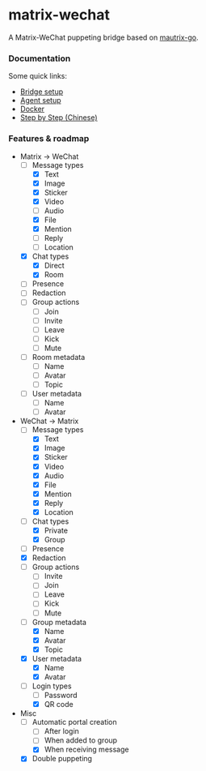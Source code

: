 # matrix-wechat
A Matrix-WeChat puppeting bridge based on [mautrix-go](https://github.com/mautrix/go).

### Documentation

Some quick links:

* [Bridge setup](https://docs.mau.fi/bridges/go/setup.html)
* [Agent setup](https://github.com/duo/matrix-wechat-agent)
* [Docker](https://hub.docker.com/r/lxduo/matrix-wechat)
* [Step by Step (Chinese)](https://duo.github.io/posts/matrix-qq-wechat/)

### Features & roadmap

* Matrix → WeChat
  * [ ] Message types
    * [x] Text
	* [x] Image
	* [x] Sticker
	* [x] Video
	* [ ] Audio
    * [x] File
    * [x] Mention
    * [ ] Reply
    * [ ] Location
  * [x] Chat types
	* [x] Direct
	* [x] Room
  * [ ] Presence
  * [ ] Redaction
  * [ ] Group actions
    * [ ] Join
    * [ ] Invite
    * [ ] Leave
    * [ ] Kick
	* [ ] Mute
  * [ ] Room metadata
    * [ ] Name
    * [ ] Avatar
    * [ ] Topic
  * [ ] User metadata
    * [ ] Name
    * [ ] Avatar

* WeChat → Matrix
  * [ ] Message types
    * [x] Text
    * [x] Image
    * [x] Sticker
    * [x] Video
    * [x] Audio
    * [x] File
    * [x] Mention
    * [x] Reply
    * [x] Location
  * [ ] Chat types
    * [x] Private
    * [x] Group
  * [ ] Presence
  * [x] Redaction
  * [ ] Group actions
    * [ ] Invite
    * [ ] Join
    * [ ] Leave
    * [ ] Kick
	* [ ] Mute
  * [ ] Group metadata
    * [x] Name
    * [x] Avatar
	* [x] Topic
  * [x] User metadata
    * [x] Name
    * [x] Avatar
  * [ ] Login types
	* [ ] Password
	* [x] QR code

* Misc
  * [ ] Automatic portal creation
    * [ ] After login
    * [ ] When added to group
    * [x] When receiving message
  * [x] Double puppeting
